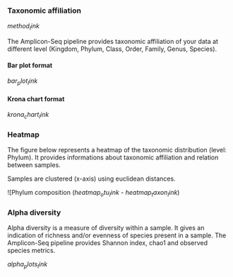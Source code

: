 ### Taxonomic affiliation

$method_link$

The Amplicon-Seq pipeline provides taxonomic affiliation of your data at different level (Kingdom, Phylum, Class, Order, Family, Genus, Species).

#### Bar plot format 

$bar_plot_link$

#### Krona chart format 

$krona_chart_link$

### Heatmap

The figure below represents a heatmap of the taxonomic distribution (level: Phylum). It provides informations about taxonomic affiliation and relation between samples.

Samples are clustered (x-axis) using euclidean distances. 

![Phylum composition ($heatmap_otu_link$ - $heatmap_taxon_link$)

### Alpha diversity 

Alpha diversity is a measure of diversity within a sample. It gives an indication of richness and/or evenness of species present in a sample. The Amplicon-Seq pipeline provides Shannon index, chao1 and observed species metrics.

$alpha_plots_link$



